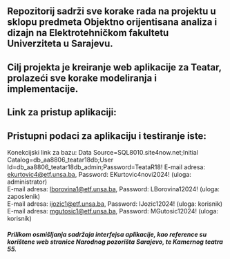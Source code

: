 ## Repozitorij sadrži sve korake rada na projektu u sklopu predmeta Objektno orijentisana analiza i dizajn na Elektrotehničkom fakultetu Univerziteta u Sarajevu. 
## Cilj projekta je kreiranje web aplikacije za Teatar, prolazeći sve korake modeliranja i implementacije.
## Link za pristup aplikaciji:
## Pristupni podaci za aplikaciju i testiranje iste: </br>
Konekcijski link za bazu: Data Source=SQL8010.site4now.net;Initial Catalog=db_aa8806_teatar18db;User Id=db_aa8806_teatar18db_admin;Password=TeataR18!
E-mail adresa: ekurtovic4@etf.unsa.ba, Password: EKurtovic4novi2024! (uloga: administrator) </br>
E-mail adresa: lborovina1@etf.unsa.ba, Password: LBorovina12024! (uloga: zaposlenik) </br>
E-mail adresa: ijozic1@etf.unsa.ba, Password: IJozic12024! (uloga: korisnik) </br>
E-mail adresa: mgutosic1@etf.unsa.ba, Password: MGutosic12024! (uloga: korisnik) </br>
##### Prilikom osmišljanja sadržaja interfejsa aplikacije, kao reference su korištene web stranice Narodnog pozorišta Sarajevo, te Kamernog teatra 55.
